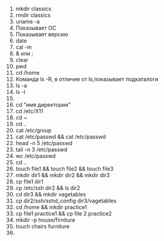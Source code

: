 1. mkdir classics
2. rmdir classics
3. uname -a
4. Показывает ОС 
5. Показывает версию
6. date 
7. cal -m
8.   & или ;
9.  clear
10. pwd
11.  cd /home
12.  Команда ls -R, в отличие от ls,показывает подкаталоги 
13.  ls -a
14.  ls -l
15.  
16.  cd "имя директории"
17.  cd /etc/X11
18.  cd ~
19.  cd ..
20.  cat /etc/group
21.  cat /etc/passwd && cat /etc/passwd
22.  head -n 5 /etc/passwd
23.  tail -n 3 /etc/passwd
24.  wc /etc/passwd
25.  cd ..
26.  touch file1 && touch file2 && touch file3
27.  mkdir dir1 && mkdir dir2 && mkdir dir3
28.  cp file1 dir1
29.  cp /etc/ssh dir2 && ls dir2
30.  cd dir3 && mkdir vagetables
31.  cp dir2/ssh/sshd_config dir3/vagetables
32.  cd /home && mkdir practice1
33.  cp file1 practice1 && cp file 2 practice2
34.  mkdir -p house/firniture
35.  touch chairs furniture
36.  
